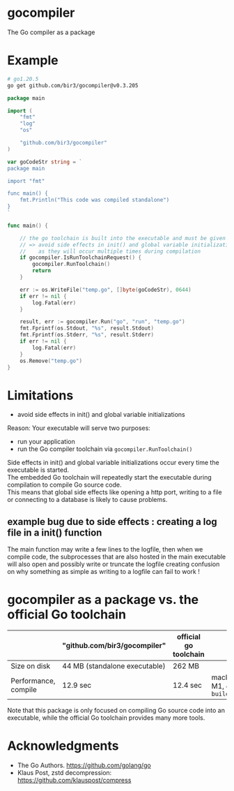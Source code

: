 
# gocompiler

The Go compiler as a package



# Example

```bash
# go1.20.5
go get github.com/bir3/gocompiler@v0.3.205
```

```go
package main

import (
	"fmt"
	"log"
	"os"

	"github.com/bir3/gocompiler"
)

var goCodeStr string = `
package main

import "fmt"

func main() {
	fmt.Println("This code was compiled standalone")
}
`

func main() {

	// the go toolchain is built into the executable and must be given a chance to run
	// => avoid side effects in init() and global variable initialization
	//    as they will occur multiple times during compilation
	if gocompiler.IsRunToolchainRequest() {
		gocompiler.RunToolchain()
		return
	}

	err := os.WriteFile("temp.go", []byte(goCodeStr), 0644)
	if err != nil {
		log.Fatal(err)
	}

	result, err := gocompiler.Run("go", "run", "temp.go")
	fmt.Fprintf(os.Stdout, "%s", result.Stdout)
	fmt.Fprintf(os.Stderr, "%s", result.Stderr)
	if err != nil {
		log.Fatal(err)
	}
	os.Remove("temp.go")
}
```


# Limitations

- avoid side effects in init() and global variable initializations

Reason: Your executable will serve two purposes: 
- run your application
- run the Go compiler toolchain via `gocompiler.RunToolchain()`

Side effects in init() and global variable initializations occur every time the executable is started.  
The embedded Go toolchain will repeatedly start the executable during compilation to compile Go source code.  
This means that global side effects like opening a http port, writing to a file or connecting to a database is likely to cause problems.

## example bug due to side effects : creating a log file in a init() function

The main function may write a few lines to the logfile, then when we compile code, the subprocesses
that are also hosted in the main executable will also open and possibly write or truncate the logfile
creating confusion on why something as simple as writing to a logfile can fail to work !

# gocompiler as a package vs. the official Go toolchain

|                      | "github.com/bir3/gocompiler"  | official go toolchain |                           |
| -------------------  | ----------------------------- | --------------------- | ------------------------- |
| Size on disk         | 44 MB (standalone executable) | 262 MB                |                           |
| Performance, compile | 12.9 sec                      | 12.4 sec              | macbook M1, `go build -a` |

Note that this package is only focused on compiling Go source code into an executable, while the official Go toolchain provides many more tools.

# Acknowledgments

* The Go Authors. https://github.com/golang/go 
* Klaus Post, zstd decompression: https://github.com/klauspost/compress
